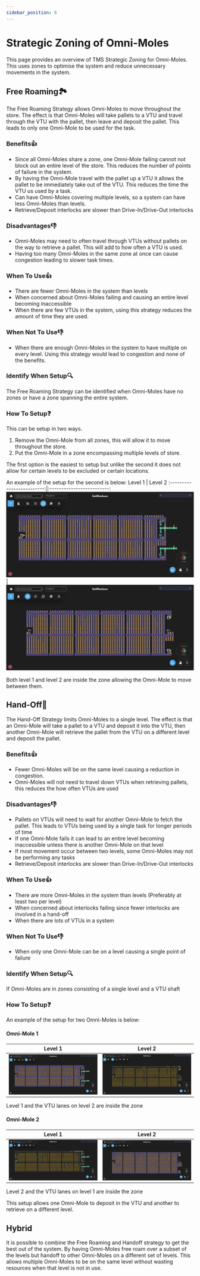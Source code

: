 ```yaml
---
sidebar_position: 6
---
```


# Strategic Zoning of Omni-Moles

This page provides an overview of TMS Strategic Zoning for Omni-Moles. This uses zones to optimise the system and reduce unnecessary movements in the system.

## Free Roaming🏞️

The Free Roaming Strategy allows Omni-Moles to move throughout the store. The effect is that Omni-Moles will take pallets to a VTU and travel through the VTU with the pallet, then leave and deposit the pallet. This leads to only one Omni-Mole to be used for the task.

### Benefits👍

- Since all Omni-Moles share a zone, one Omni-Mole failing cannot not block out an entire level of the store. This reduces the number of points of failure in the system.
- By having the Omni-Mole travel with the pallet up a VTU it allows the pallet to be immediately take out of the VTU. This reduces the time the VTU us used by a task.
- Can have Omni-Moles covering multiple levels, so a system can have less Omni-Moles than levels.
- Retrieve/Deposit interlocks are slower than Drive-In/Drive-Out interlocks

### Disadvantages👎

- Omni-Moles may need to often travel through VTUs without pallets on the way to retrieve a pallet. This will add to how often a VTU is used.
- Having too many Omni-Moles in the same zone at once can cause congestion leading to slower task times.

### When To Use👍

- There are fewer Omni-Moles in the system than levels
- When concerned about Omni-Moles failing and causing an entire level becoming inaccessible
- When there are few VTUs in the system, using this strategy reduces the amount of time they are used.

### When Not To Use👎

- When there are enough Omni-Moles in the system to have multiple on every level. Using this strategy would lead to congestion and none of the benefits.

### Identify When Setup🔍

The Free Roaming Strategy can be identified when Omni-Moles have no zones or have a zone spanning the entire system.

### How To Setup❓

This can be setup in two ways.

1) Remove the Omni-Mole from all zones, this will allow it to move throughout the store.
2) Put the Omni-Mole in a zone encompassing multiple levels of store.

The first option is the easiest to setup but unlike the second it does not allow for certain levels to be excluded or certain locations.

An example of the setup for the second is below:
Level 1           |  Level 2
:-------------------------:|:-------------------------:
![](assets/om-zoning/level-1-zone.png)  |  ![](assets/om-zoning/level-2-zone.png)

Both level 1 and level 2 are inside the zone allowing the Omni-Mole to move between them.

## Hand-Off🤝

The Hand-Off Strategy limits Omni-Moles to a single level. The effect is that an Omni-Mole will take a pallet to a VTU and deposit it into the VTU, then another Omni-Mole will retrieve the pallet from the VTU on a different level and deposit the pallet.

### Benefits👍

- Fewer Omni-Moles will be on the same level causing a reduction in congestion.
- Omni-Moles will not need to travel down VTUs when retrieving pallets, this reduces the how often VTUs are used

### Disadvantages👎

- Pallets on VTUs will need to wait for another Omni-Mole to fetch the pallet. This leads to VTUs being used by a single task for longer periods of time
- If one Omni-Mole fails it can lead to an entire level becoming inaccessible unless there is another Omni-Mole on that level
- If most movement occur between two levels, some Omni-Moles may not be performing any tasks
- Retrieve/Deposit interlocks are slower than Drive-In/Drive-Out interlocks

### When To Use👍

- There are more Omni-Moles in the system than levels (Preferably at least two per level)
- When concerned about interlocks failing since fewer interlocks are involved in a hand-off
- When there are lots of VTUs in a system

### When Not To Use👎

- When only one Omni-Mole can be on a level causing a single point of failure

### Identify When Setup🔍

If Omni-Moles are in zones consisting of a single level and a VTU shaft

### How To Setup❓

An example of the setup for two Omni-Moles is below:

#### Omni-Mole 1
Level 1           |  Level 2
:-------------------------:|:-------------------------:
![](assets/om-zoning/level-1-zone.png)  |  ![](assets/om-zoning/level-2-no-zone.png)

Level 1 and the VTU lanes on level 2 are inside the zone

#### Omni-Mole 2
Level 1           |  Level 2
:-------------------------:|:-------------------------:
![](assets/om-zoning/level-1-no-zone.png)  |  ![](assets/om-zoning/level-2-zone.png)

Level 2 and the VTU lanes on level 1 are inside the zone 

This setup allows one Omni-Mole to deposit in the VTU and another to retrieve on a different level.

## Hybrid
It is possible to combine the Free Roaming and Handoff strategy to get the best out of the system. By having Omni-Moles free roam over a subset of the levels but handoff to other Omni-Moles on a different set of levels. This allows multiple Omni-Moles to be on the same level without wasting resources when that level is not in use.
